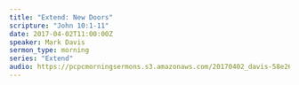 ```yaml
---
title: "Extend: New Doors"
scripture: "John 10:1-11"
date: 2017-04-02T11:00:00Z
speaker: Mark Davis
sermon_type: morning
series: "Extend"
audio: https://pcpcmorningsermons.s3.amazonaws.com/20170402_davis-58e26b80dfc65.mp3 
---
```



